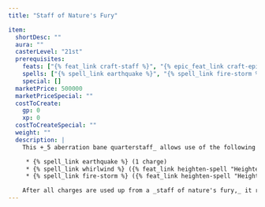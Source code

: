 ```yaml
---
title: "Staff of Nature's Fury"

item:
  shortDesc: ""
  aura: ""
  casterLevel: "21st"
  prerequisites:
    feats: ["{% feat_link craft-staff %}", "{% epic_feat_link craft-epic-staff %}", "{% feat_link heighten-spell %}", "{% epic_feat_link improved-heighten-spell %}"]
    spells: ["{% spell_link earthquake %}", "{% spell_link fire-storm %}", "{% spell_link summon-monster-i %} (or {% spell_link summon-natures-ally-i %})", "{% spell_link whirlwind %}"]
    special: []
  marketPrice: 500000
  marketPriceSpecial: ""
  costToCreate:
    gp: 0
    xp: 0
  costToCreateSpecial: ""
  weight: ""
  description: |
    This +_5 aberration bane quarterstaff_ allows use of the following spells.

     * {% spell_link earthquake %} (1 charge)
     * {% spell_link whirlwind %} ({% feat_link heighten-spell "Heightened to 10th" %}, 1 charge, DC 25)
     * {% spell_link fire-storm %} ({% feat_link heighten-spell "Heightened to 10th" %}, 1 charge, DC 25)

    After all charges are used up from a _staff of nature's fury,_ it remains a +_5 quarterstaff_ with no special abilities.
---
```

